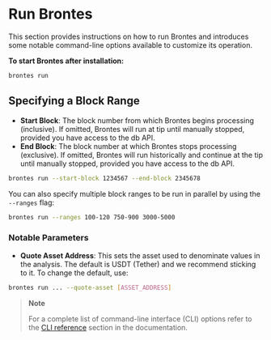 # Run Brontes

This section provides instructions on how to run Brontes and introduces some notable command-line options available to customize its operation.

**To start Brontes after installation:**

```bash
brontes run
```

## Specifying a Block Range

- **Start Block**: The block number from which Brontes begins processing (inclusive). If omitted, Brontes will run at tip until manually stopped, provided you have access to the db API.
- **End Block**: The block number at which Brontes stops processing (exclusive). If omitted, Brontes will run historically and continue at the tip until manually stopped, provided you have access to the db API.

```bash
brontes run --start-block 1234567 --end-block 2345678
```

You can also specify multiple block ranges to be run in parallel by using the `--ranges` flag:

```bash
brontes run --ranges 100-120 750-900 3000-5000
```

### Notable Parameters

- **Quote Asset Address**: This sets the asset used to denominate values in the analysis. The default is USDT (Tether) and we recommend sticking to it. To change the default, use:

```bash
brontes run ... --quote-asset [ASSET_ADDRESS]
```

> **Note**
>
> For a complete list of command-line interface (CLI) options refer to the [CLI reference](../cli/cli.md) section in the documentation.
